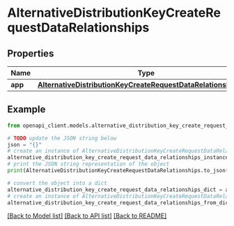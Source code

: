 # AlternativeDistributionKeyCreateRequestDataRelationships


## Properties

Name | Type | Description | Notes
------------ | ------------- | ------------- | -------------
**app** | [**AlternativeDistributionKeyCreateRequestDataRelationshipsApp**](AlternativeDistributionKeyCreateRequestDataRelationshipsApp.md) |  | [optional] 

## Example

```python
from openapi_client.models.alternative_distribution_key_create_request_data_relationships import AlternativeDistributionKeyCreateRequestDataRelationships

# TODO update the JSON string below
json = "{}"
# create an instance of AlternativeDistributionKeyCreateRequestDataRelationships from a JSON string
alternative_distribution_key_create_request_data_relationships_instance = AlternativeDistributionKeyCreateRequestDataRelationships.from_json(json)
# print the JSON string representation of the object
print(AlternativeDistributionKeyCreateRequestDataRelationships.to_json())

# convert the object into a dict
alternative_distribution_key_create_request_data_relationships_dict = alternative_distribution_key_create_request_data_relationships_instance.to_dict()
# create an instance of AlternativeDistributionKeyCreateRequestDataRelationships from a dict
alternative_distribution_key_create_request_data_relationships_from_dict = AlternativeDistributionKeyCreateRequestDataRelationships.from_dict(alternative_distribution_key_create_request_data_relationships_dict)
```
[[Back to Model list]](../README.md#documentation-for-models) [[Back to API list]](../README.md#documentation-for-api-endpoints) [[Back to README]](../README.md)


